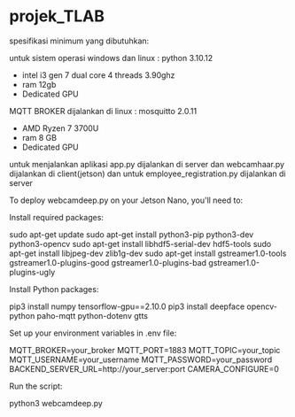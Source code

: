# projek_TLAB
spesifikasi minimum yang dibutuhkan:

untuk sistem operasi windows dan linux : python 3.10.12
- intel i3 gen 7 dual core 4 threads 3.90ghz
- ram 12gb
- Dedicated GPU
  
MQTT BROKER dijalankan di linux : mosquitto 2.0.11
- AMD Ryzen 7 3700U
- ram 8 GB
- Dedicated GPU
  
untuk menjalankan aplikasi app.py dijalankan di server dan webcamhaar.py dijalankan di client(jetson) dan untuk employee_registration.py dijalankan di server 

To deploy webcamdeep.py on your Jetson Nano, you'll need to:

Install required packages:

sudo apt-get update
sudo apt-get install python3-pip python3-dev python3-opencv
sudo apt-get install libhdf5-serial-dev hdf5-tools
sudo apt-get install libjpeg-dev zlib1g-dev
sudo apt-get install gstreamer1.0-tools gstreamer1.0-plugins-good gstreamer1.0-plugins-bad gstreamer1.0-plugins-ugly

Install Python packages:

pip3 install numpy tensorflow-gpu==2.10.0
pip3 install deepface opencv-python paho-mqtt python-dotenv gtts

Set up your environment variables in .env file:

MQTT_BROKER=your_broker
MQTT_PORT=1883
MQTT_TOPIC=your_topic
MQTT_USERNAME=your_username
MQTT_PASSWORD=your_password
BACKEND_SERVER_URL=http://your_server:port
CAMERA_CONFIGURE=0

Run the script:

python3 webcamdeep.py
